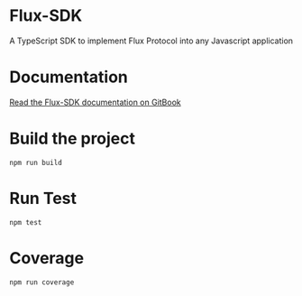 # Flux-SDK

A TypeScript SDK to implement Flux Protocol into any Javascript application

# Documentation

[Read the Flux-SDK documentation on GitBook](https://fluxprotocol.gitbook.io/)

# Build the project

    npm run build

# Run Test

    npm test

# Coverage

    npm run coverage
